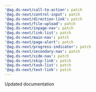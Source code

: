 ```yaml
---
'@ag.ds-next/call-to-action': patch
'@ag.ds-next/control-input': patch
'@ag.ds-next/direction-link': patch
'@ag.ds-next/file-upload': patch
'@ag.ds-next/inpage-nav': patch
'@ag.ds-next/link-list': patch
'@ag.ds-next/main-nav': patch
'@ag.ds-next/page-alert': patch
'@ag.ds-next/progress-indicator': patch
'@ag.ds-next/secondary-nav': patch
'@ag.ds-next/side-nav': patch
'@ag.ds-next/skip-link': patch
'@ag.ds-next/task-list': patch
'@ag.ds-next/text-link': patch
---
```


Updated documentation
